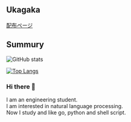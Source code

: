 ## Ukagaka

[配布ページ](https://apxxxxxxe.github.io/ukagaka/)

## Summury

![GitHub stats](https://github-readme-stats.vercel.app/api?username=apxxxxxxe&count_private=true&show_icons=true)

[![Top Langs](https://github-readme-stats.vercel.app/api/top-langs/?username=apxxxxxxe&layout=compact)](https://github.com/anuraghazra/github-readme-stats)

### Hi there 👋
I am an engineering student.  
I am interested in natural language processing.  
Now I study and like go, python and shell script. 

